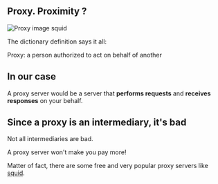 ## Proxy. Proximity ?

![Proxy image squid](https://github.com/codarrenvelvindron/codarrenvelvindron.github.io/raw/master/images/DXxSP7SVAAAnArQ.png)

The dictionary definition says it all:

Proxy: a person authorized to act on behalf of another

## In our case

A proxy server would be a server that **performs requests** and **receives responses** on your behalf.

## Since a proxy is an intermediary, it's bad

Not all intermediaries are bad. 

A proxy server won't make you pay more!

Matter of fact, there are some free and very popular proxy servers like [squid](http://www.squid-cache.org/).

